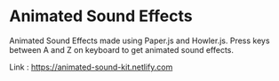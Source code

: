 # Animated Sound Effects
Animated Sound Effects made using Paper.js and Howler.js. Press keys between A and Z on keyboard to get animated sound effects.

Link : https://animated-sound-kit.netlify.com

